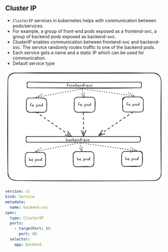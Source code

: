 ## Cluster IP
* `ClusterIP` services in kubernetes helps with communication between pods/services. 
* For example, a group of front-end pods exposed as a frontend-svc, a group of backend pods exposed as backend-svc. 
* ClusterIP enables communication between frontend-svc and backend-svc. The service randomly routes traffic to one of the backend pods. 
* Each service gets a name and a static IP which can be used for communication.
* Default service type

![clusterip_svc](clusterip_svc.png)
```yaml
version: v1 
kind: Service
metadata:
  name: backend-svc
spec:
  type: ClusterIP
  ports:
    - targetPort: 80
      port: 80
  selector:
    app: backend
```